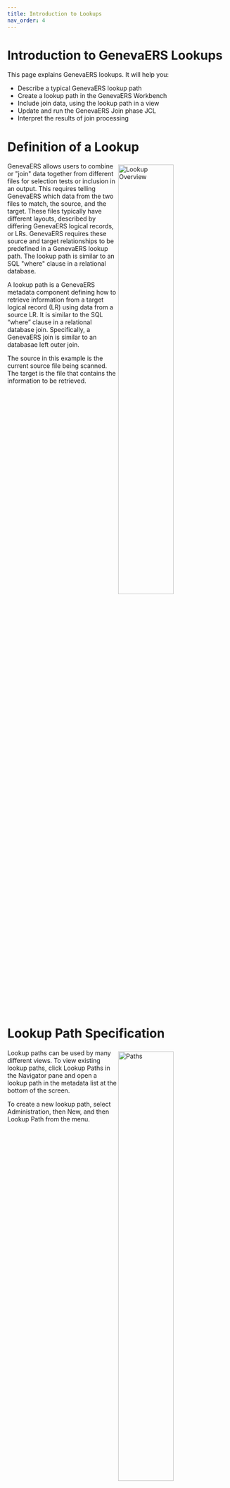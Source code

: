 ```yaml
---
title: Introduction to Lookups
nav_order: 4
---
```


# Introduction to GenevaERS Lookups

This page explains GenevaERS lookups.  It will help you:
- Describe a typical GenevaERS lookup path
- Create a lookup path in the GenevaERS Workbench
- Include join data, using the lookup path in a view
- Update and run the GenevaERS Join phase JCL
- Interpret the results of join processing

# Definition of a Lookup
<div style="clear: right" > <img style="float: right;" width="50%" vspace="5" alt="Lookup Overview" src=images/Module4-Introduction_to_Lookups/Module4_Slide3.jpeg title="Lookup Overview"/>

GenevaERS allows users to combine or "join" data together from different files for selection tests or inclusion in an output. This requires telling GenevaERS which data from the two files to match, the source, and the target. These files typically have different layouts, described by differing GenevaERS logical records, or LRs. GenevaERS requires these source and target relationships to be predefined in a GenevaERS lookup path. The lookup path is similar to an SQL "where" clause in a relational database.

A lookup path is a GenevaERS metadata component defining how to retrieve information from a target logical record (LR) using data from a source LR. It is similar to the SQL “where” clause in a relational database join.  Specifically, a GenevaERS join is similar to an databasae left outer join.

The source in this example is the current source file being scanned. The target is the file that contains the information to be retrieved. 

<div style="clear: right" > 

# Lookup Path Specification

<img style="float: right;" width="50%" vspace="5" alt="Paths" src=images/Module4-Introduction_to_Lookups/Module4_Slide4.jpeg title="Path"/>

Lookup paths can be used by many different views. To view existing lookup paths, click Lookup Paths in the Navigator pane and open a lookup path in the metadata list at the bottom of the screen. 

To create a new lookup path, select Administration, then New, and then Lookup Path from the menu.

<div style="clear: right" > <img style="float: right;" width="50%" vspace="5" alt="Path General Tab" src=images/Module4-Introduction_to_Lookups/Module4_Slide5.jpeg title="Path General Tab"/>

The General tab of the selected lookup path shows the lookup path ID, name, comments, and status, either active or inactive.

When you create a new lookup path, the lookup path ID is assigned by the Workbench and is not editable. It is used to make each lookup path unique and appears along with the lookup path name in views. 

<div style="clear: right" > <img style="float: right;" width="50%" vspace="5" alt="Path General Tab 2" src=images/Module4-Introduction_to_Lookups/Module4_Slide6.jpeg title="Path General Tab 2"/>

The name of the lookup path is visible when you are using it in views. When you name a lookup path, it is good practice to include the source-LR-to-target-LR mapping performed by the path. 

Also, if more than one lookup path in your environment is used to join the same source LR and target, you should add additional qualifiers to the name to provide uniqueness. 

<div style="clear: right" > <img style="float: right;" width="50%" vspace="5" alt="Path General Tab 3" src=images/Module4-Introduction_to_Lookups/Module4_Slide7.jpeg title="Path General Tab 3"/>

Lookup paths are created with an Inactive status and remain inactive until they are completely defined. They can then be activated, allowing for use in views. 

If an active lookup path changes, all views referencing that lookup path are deactivated to prevent views from performing inaccurate joins. Select the Make Lookup Path Inactive check box to deactivate the lookup; this also deactivates all the views using the lookup path.

<div style="clear: right" > <img style="float: right;" width="50%" vspace="5" alt="Path Defintion" src=images/Module4-Introduction_to_Lookups/Module4_Slide8.jpeg title="Path Defintion"/>

From the General tab, we’ve clicked the Lookup Path Definition tab, where we can select the source logical record and the target LR and its specific logical file. 

We can then select the source fields that should be used to create a key to search the target to find a matching record. The accumulated length of the source fields must equal the total key length before the lookup path can be activated and used for processing in a view.

<div style="clear: right" > <img style="float: right;" width="50%" vspace="5" alt="Path Constants" src=images/Module4-Introduction_to_Lookups/Module4_Slide9.jpeg title="Path Constants"/>

The Source Field Properties area is displayed when the Selected Source Fields list is clicked. Here you can select a source field from the source logical record or specify a constant that should be used in the key. 

Constants can be either static, as shown here, or symbolic, which allows setting the value in the view when the lookup path is used. When specifying a constant, carefully consider the format of the target key when setting the format (data type), length, and so on. 

We’ve now completed the lookup path. Next, we’ll see how to use it in the view.

<div style="clear: right" >

# Lookup Use in View

 <img style="float: right;" width="50%" vspace="5" alt="Path Source Properties" src=images/Module4-Introduction_to_Lookups/Module4_Slide10.jpeg title="Path Source Properties"/>

Here we’ve switched to the View Editor, creating a view that reads a file that is described by the Order LR. In column 3, we require a field that is on the Customer LR. After inserting the column, we select Lookup Field as the source for the column.

<div style="clear: right" > <img style="float: right;" width="50%" vspace="5" alt="Lookup – Specify LR" src=images/Module4-Introduction_to_Lookups/Module4_Slide11.jpeg title="Lookup – Specify LR"/>

Next, the Lookup LR box lists all the LRs that can be accessed from the order LR, based upon the lookup paths that have been created. Because we created the Order to Customer lookup path, the Customer LR is available in the list.

<div style="clear: right" > <img style="float: right;" width="50%" vspace="5" alt="Selecting the Lookup Path" src=images/Module4-Introduction_to_Lookups/Module4_Slide12.jpeg title="Selecting the Lookup Path"/>

Next, we select the lookup path that we want to use to perform the join. This is necessary because multiple methods of joining from one LR to another might exist. 

For example, the Order LR might have a Purchasing Customer ID field and a Ship to Customer ID field, and either of these might be used as the basis for a different lookup path to find the customer address. In this instance, we’ve selected the lookup path that we have just created, with a lookup ID of 3.

<div style="clear: right" > <img style="float: right;" width="50%" vspace="5" alt="Selecting the Lookup Path" src=images/Module4-Introduction_to_Lookups/Module4_Slide13.jpeg title="Selecting the Lookup Path"/>

Finally, we select the actual field we want to place on the extract file. All the fields on the Customer LR are available for use. In this instance we’ve selected the customer email address to be put out on the extract file.

Note that the Column Source Value field is populated with Customer[7] .Order_to_Customer[3] .Customer_Email_Address[70]. This is the LR, path, field names, and IDs. This pattern is used in numerous places in the Workbench.

<div style="clear: right" > <img style="float: right;" width="50%" vspace="5" alt="View Columns" src=images/Module4-Introduction_to_Lookups/Module4_Slide14.jpeg title="View Columns"/>

We've used the lookup path in the view, resulting in a join. Looked-up fields can be placed in output columns, used as sort and aggregation fields, or used in filtering processes or calculations using similar steps. 

We’ve now completed the view. Next, we’ll see how to run it in the Performance Engine.

<div style="clear: right" > 

# Performance Engine Flow

<img style="float: right;" width="50%" vspace="5" alt="Select Phase Data Flow" src=images/Module4-Introduction_to_Lookups/Module4_Slide15.jpeg title="Select Phase Data Flow"/>

Recall from prior pages that the first step in running the Performance Engine is running MR86, which takes in the View List and the GenevaERS Metadata Repository and creates an XML file of the view.

<div style="clear: right" > <img style="float: right;" width="50%" vspace="5" alt="Compile Phase Flow" src=images/Module4-Introduction_to_Lookups/Module4_Slide16.jpeg title="Compile Phase Flow"/>

The next program is GVBMR84, the COMPILE, which produces the MR84 VDP. The addition of join processing makes no significant changes to this process.  

<div style="clear: right" > <img style="float: right;" width="50%" vspace="5" alt="Logic Phase Flow" src=images/Module4-Introduction_to_Lookups/Module4_Slide17.jpeg title="Logic Phase Flow"/>

Next, MR90 is run. Because our view requires a lookup, two logic tables are produced. The Extract Logic Table (XLT) is used in the actual Extract phase as the view scans the Order file and performs joins to the Customer LR. 

The Join Logic Table, or JLT, on the other hand, simply prepares the Customer lookup file for use in the Extract phase. 

The VDP tells MR90 that only the customer email address, the customer ID, and the join key are required for extract processing. 

The Join phase will use the JLT to extract only these two fields to be loaded into memory during the Extract phase processing to perform the joins.

<div style="clear: right" > <img style="float: right;" width="50%" vspace="5" alt="Logic Phase Report" src=images/Module4-Introduction_to_Lookups/Module4_Slide18.jpeg title="Logic Phase Report"/>

The MR90 Control Report in the “Performance Engine Overview” module showed an empty JLT when no joins were performed in the view. Now the MR90 Control Report shows the JLT statistics and a printed version of the logic table.

Note that the view numbers listed in the JLT are run-time-only views for this execution of the Performance Engine. These example JLT views, 25 and 26, are never stored in the GenevaERS Metadata Repository

<div style="clear: right" > <img style="float: right;" width="50%" vspace="5" alt="Join Phase Data Flow" src=images/Module4-Introduction_to_Lookups/Module4_Slide19.jpeg title="Join Phase Data Flow"/>

GVBMR95 produces two files in the Join phase. The RED file contains one row for every row in the input join file (in this example, the customer file), but only the fields required for extract processing. The REH file contains a single control record for each join file.



<div style="clear: right" >

# Finding The Path

 <img style="float: right;" width="50%" vspace="5" alt="Finding the Lookup Path" src=images/Module4-Introduction_to_Lookups/Module4_Slide20.jpeg title="Finding the Lookup Path"/>

Next we'll detail how to locate the DD name for the input join files for the Join phase GVBMR95 step and modify the JCL.

First, within the view, locate the lookup path used for any joins. For this example view, we are using the Order to Customer lookup path ID 3. The path name is highlighted on the slide.

Columns containing a joined field are highlighted with a Join icon to speed identification of required joins.

<div style="clear: right" > <img style="float: right;" width="50%" vspace="5" alt="Finding the Lookup Path Logical File" src=images/Module4-Introduction_to_Lookups/Module4_Slide20.jpeg title="Finding the Lookup Path Logical File"/>

Next, click the Lookup Path icon in the Navigator pane. A list of all paths is shown at the bottom of the screen.
Select the path from the list. The Edit Lookup Path screen opens. 

Click the Lookup Path Definition tab. 

Note the target logical file defined for the lookup path. This value is used in the next step.

<div style="clear: right" > <img style="float: right;" width="50%" vspace="5" alt="Join File DD Names" src=images/Module4-Introduction_to_Lookups/Module4_Slide21.jpeg title="Join File DD Names"/>

Next, locate the logical file by performing the following steps.

First, select Logical Files in the Navigator pane and then select the appropriate logical file from the list of logical records. 

Next, find the associated physical file. The DD name is listed in the physical file definition, which we’ll find next.

Note that join files can be associated with only one physical file. 

<div style="clear: right" > <img style="float: right;" width="50%" vspace="5" alt="Join File DD JCL" src=images/Module4-Introduction_to_Lookups/Module4_Slide22.jpeg title="Join File DD JCL"/>

Next, click the Physical File icon and select the specific file from the Associated Physical Files list. 

Last, locate the input DD name. 

This DD name should be placed in the join file job for use by GVBMR95, as shown at the bottom of this slide. The DD name must point to the file containing customer data. Note that join files must be in sorted order by the key specified in the logical record. An error is issued in the Extract phase if the files are not in sorted order 

Reviewing the Join Phase MR95 Report
After execution of the MR95 in the Join phase job, the MR95 Control Report shows the number of records read from the input Customer join file. It also shows how many records were written to the RED file (DD name GREF003) and the REH file (DD Name GREFREH). These files are then used in the Extract phase.

<div style="clear: right" > 

# Extract Phase Data Flow

<img style="float: right;" width="50%" vspace="5" alt="Extract Phase Data Flow" src=images/Module4-Introduction_to_Lookups/Module4_Slide23.jpeg title="Extract Phase Data Flow"/>

Following the Join phase execution of MR95, the Extract phase is run. Its inputs include the XLT, the REH and RED files, and the source or event file data (in this example, the Order file). 

<div style="clear: right" > <img style="float: right;" width="50%" vspace="5" alt="Extract Phase Report" src=images/Module4-Introduction_to_Lookups/Module4_Slide24.jpeg title="Extract Phase Report"/>

The Extract phase MR95 Control Report shows the processing of view 24 reading the Order file. 

Note that, on the same row showing how many records were extracted from the Order file (12), the control report also shows 10 lookups found (designated by the letter “F”) and 2 lookups not found (NF). 

This means two orders were associated with at least one customer ID on the Order file, which did not have corresponding customer records in the Customer file.

The report also shows that a total of 12 lookups were performed.

<div style="clear: right" > 

# Links

Place following text in the topic:  
    ````
    [Topic A](TopicA)
    ````

The link displays as:   
[Topic A](TopicA)